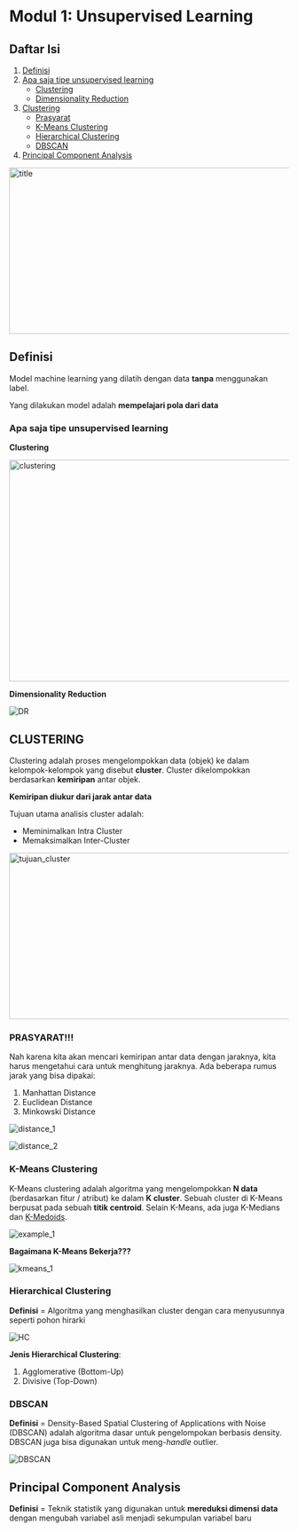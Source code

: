 # Modul 1: Unsupervised Learning

## Daftar Isi
1. [Definisi](#definisi)
2. [Apa saja tipe unsupervised learning](#apa-saja-tipe-unsupervised-learning)
    - [Clustering](#clustering)
    - [Dimensionality Reduction](#dimensionality-reduction)
3. [Clustering](#clustering-1)
    - [Prasyarat](#prasyarat)
    - [K-Means Clustering](#k-means-clustering)
    - [Hierarchical Clustering](#hierarchical-clustering)
    - [DBSCAN](#dbscan)
4. [Principal Component Analysis](#principal-component-analysis)

<img src="./assets/title.webp" alt="title" width="800" height="300">

## Definisi
Model machine learning yang dilatih dengan data **tanpa** menggunakan label.

Yang dilakukan model adalah **mempelajari pola dari data**

### Apa saja tipe unsupervised learning

**Clustering**

<img src="./assets/clustering.webp" alt="clustering" width="800" height="400">

**Dimensionality Reduction**

![DR](./assets/DR.gif)

## CLUSTERING

Clustering adalah proses mengelompokkan data (objek) ke dalam kelompok-kelompok yang disebut **cluster**. Cluster dikelompokkan berdasarkan **kemiripan** antar objek.

**Kemiripan diukur dari jarak antar data**

Tujuan utama analisis cluster adalah:
- Meminimalkan Intra Cluster
- Memaksimalkan Inter-Cluster

<img src="./assets/tujuan_cluster.png" alt="tujuan_cluster" width="800" height="300">

### PRASYARAT!!!

Nah karena kita akan mencari kemiripan antar data dengan jaraknya, kita harus mengetahui cara untuk menghitung jaraknya. Ada beberapa rumus jarak yang bisa dipakai:

1. Manhattan Distance
2. Euclidean Distance
3. Minkowski Distance

![distance_1](./assets/distance_1.png)

![distance_2](./assets/distance_2.png)

### K-Means Clustering

K-Means clustering adalah algoritma yang mengelompokkan **N data** (berdasarkan fitur / atribut) ke dalam **K cluster**. Sebuah cluster di K-Means berpusat pada sebuah **titik centroid**. Selain K-Means, ada juga K-Medians dan [K-Medoids](https://esairina.medium.com/clustering-menggunakan-algoritma-k-medoids-67179a333723).

![example_1](./assets/example_1.png)

**Bagaimana K-Means Bekerja???**

![kmeans_1](./assets/kmeans_1.png)

### Hierarchical Clustering

**Definisi** = Algoritma yang menghasilkan cluster dengan cara menyusunnya seperti pohon hirarki

![HC](./assets/HC.png)

**Jenis Hierarchical Clustering**:
1. Agglomerative (Bottom-Up)
2. Divisive (Top-Down)

### DBSCAN

**Definisi** = Density-Based Spatial Clustering of Applications with Noise (DBSCAN) adalah algoritma dasar untuk pengelompokan berbasis density. DBSCAN juga bisa digunakan untuk meng-*handle* outlier.

![DBSCAN](./assets/DBSCAN.gif)

## Principal Component Analysis

**Definisi** = Teknik statistik yang digunakan untuk **mereduksi dimensi data** dengan mengubah variabel asli menjadi sekumpulan variabel baru